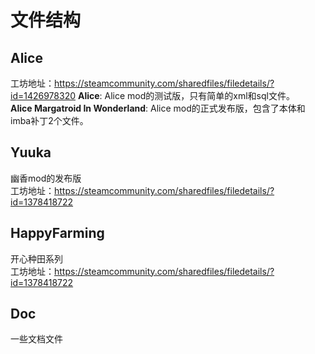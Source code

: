 ﻿# 文件结构
## Alice
工坊地址：https://steamcommunity.com/sharedfiles/filedetails/?id=1426978320
**Alice**: Alice mod的测试版，只有简单的xml和sql文件。  
**Alice Margatroid In Wonderland**: Alice mod的正式发布版，包含了本体和imba补丁2个文件。

## Yuuka
幽香mod的发布版  
工坊地址：https://steamcommunity.com/sharedfiles/filedetails/?id=1378418722

## HappyFarming
开心种田系列  
工坊地址：https://steamcommunity.com/sharedfiles/filedetails/?id=1378418722

## Doc
一些文档文件


